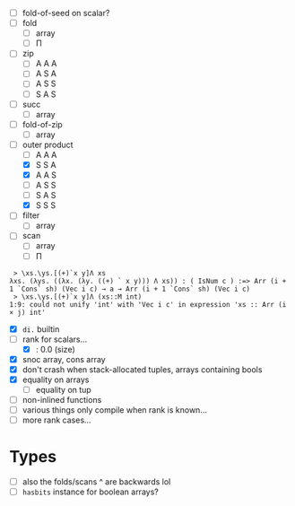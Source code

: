 - [ ] fold-of-seed on scalar?
- [ ] fold
  - [ ] array
  - [ ] Π
- [ ] zip
  - [ ] A A A
  - [ ] A S A
  - [ ] A S S
  - [ ] S A S
- [ ] succ
  - [ ] array
- [ ] fold-of-zip
  - [ ] array
- [ ] outer product
  - [ ] A A A
  - [x] S S A
  - [x] A A S
  - [ ] A S S
  - [ ] S A S
  - [x] S S S
- [ ] filter
  - [ ] array
- [ ] scan
  - [ ] array
  - [ ] Π
```
 > \xs.\ys.[(+)`x y]Λ xs
λxs. (λys. ((λx. (λy. ((+) ` x y))) Λ xs)) : ( IsNum c ) :=> Arr (i + 1 `Cons` sh) (Vec i c) → a → Arr (i + 1 `Cons` sh) (Vec i c)
 > \xs.\ys.[(+)`x y]Λ (xs::M int)
1:9: could not unify 'int' with 'Vec i c' in expression 'xs :: Arr (i × j) int'
```
- [x] `di.` builtin
- [ ] rank for scalars...
  - [x] : 0.0 (size)
- [x] snoc array, cons array
- [x] don't crash when stack-allocated tuples, arrays containing bools
- [x] equality on arrays
  - [ ] equality on tup
- [ ] non-inlined functions
- [ ] various things only compile when rank is known...
- [ ] more rank cases...
# Types
- [ ] also the folds/scans ^ are backwards lol
- [ ] `hasbits` instance for boolean arrays?
